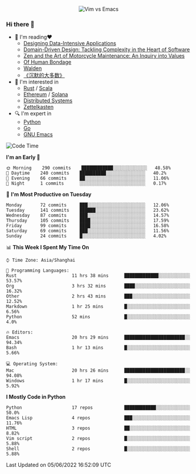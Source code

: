 <p align="center">
    <img src="https://gist.githubusercontent.com/coldnight/e696baffb094e71c96cb302118878eae/raw/40ea5053a6f66cc65f90f437e4173497da225958/banner.gif" alt="Vim vs Emacs" />
</p>

### Hi there 👋

- 📖 I'm reading❤️
    + [Designing Data-Intensive Applications](https://www.oreilly.com/library/view/designing-data-intensive-applications/9781491903063/)
    + [Domain-Driven Design: Tackling Complexity in the Heart of Software](https://www.dddcommunity.org/book/evans_2003/)
    + [Zen and the Art of Motorcycle Maintenance: An Inquiry into Values](https://en.wikipedia.org/wiki/Zen_and_the_Art_of_Motorcycle_Maintenance)
    + [Of Human Bondage](https://en.wikipedia.org/wiki/Of_Human_Bondage)
    + [Walden](https://en.wikipedia.org/wiki/Walden)
    + [《沉默的大多数》](https://en.wikipedia.org/wiki/Silent_majority)
- 🌱 I'm interested in
    + [Rust](https://www.rust-lang.org/) / [Scala](https://www.scala-lang.org/)
    + [Ethereum](https://ethereum.org/en/) / [Solana](https://solana.com/)
	+ [Distributed Systems](https://www.linuxzen.com/notes/topics/20200320174417_%E5%88%86%E5%B8%83%E5%BC%8F/)
	+ [Zettelkasten](https://www.linuxzen.com/notes/notes/20220120080920-slip_box/)
- 🔍 I'm expert in
    + [Python](https://www.python.org/)
    + [Go](https://go.dev/)
    + [GNU Emacs](https://www.gnu.org/software/emacs/)

<!--START_SECTION:waka-->
![Code Time](http://img.shields.io/badge/Code%20Time-0%20secs-blue)

**I'm an Early 🐤** 

```text
🌞 Morning    290 commits    ████████████░░░░░░░░░░░░░   48.58% 
🌆 Daytime    240 commits    ██████████░░░░░░░░░░░░░░░   40.2% 
🌃 Evening    66 commits     ██░░░░░░░░░░░░░░░░░░░░░░░   11.06% 
🌙 Night      1 commits      ░░░░░░░░░░░░░░░░░░░░░░░░░   0.17%

```
📅 **I'm Most Productive on Tuesday** 

```text
Monday       72 commits     ███░░░░░░░░░░░░░░░░░░░░░░   12.06% 
Tuesday      141 commits    ██████░░░░░░░░░░░░░░░░░░░   23.62% 
Wednesday    87 commits     ███░░░░░░░░░░░░░░░░░░░░░░   14.57% 
Thursday     105 commits    ████░░░░░░░░░░░░░░░░░░░░░   17.59% 
Friday       99 commits     ████░░░░░░░░░░░░░░░░░░░░░   16.58% 
Saturday     69 commits     ███░░░░░░░░░░░░░░░░░░░░░░   11.56% 
Sunday       24 commits     █░░░░░░░░░░░░░░░░░░░░░░░░   4.02%

```


📊 **This Week I Spent My Time On** 

```text
⌚︎ Time Zone: Asia/Shanghai

💬 Programming Languages: 
Rust                     11 hrs 38 mins      █████████████░░░░░░░░░░░░   53.57% 
Org                      3 hrs 32 mins       ████░░░░░░░░░░░░░░░░░░░░░   16.32% 
Other                    2 hrs 43 mins       ███░░░░░░░░░░░░░░░░░░░░░░   12.52% 
Markdown                 1 hr 25 mins        █░░░░░░░░░░░░░░░░░░░░░░░░   6.56% 
Python                   52 mins             █░░░░░░░░░░░░░░░░░░░░░░░░   4.0%

🔥 Editors: 
Emacs                    20 hrs 29 mins      ███████████████████████░░   94.34% 
Bash                     1 hr 13 mins        █░░░░░░░░░░░░░░░░░░░░░░░░   5.66%

💻 Operating System: 
Mac                      20 hrs 26 mins      ███████████████████████░░   94.08% 
Windows                  1 hr 17 mins        █░░░░░░░░░░░░░░░░░░░░░░░░   5.92%

```

**I Mostly Code in Python** 

```text
Python                   17 repos            ████████████░░░░░░░░░░░░░   50.0% 
Emacs Lisp               4 repos             ███░░░░░░░░░░░░░░░░░░░░░░   11.76% 
HTML                     3 repos             ██░░░░░░░░░░░░░░░░░░░░░░░   8.82% 
Vim script               2 repos             █░░░░░░░░░░░░░░░░░░░░░░░░   5.88% 
Shell                    2 repos             █░░░░░░░░░░░░░░░░░░░░░░░░   5.88%

```



 Last Updated on 05/06/2022 16:52:09 UTC
<!--END_SECTION:waka-->

